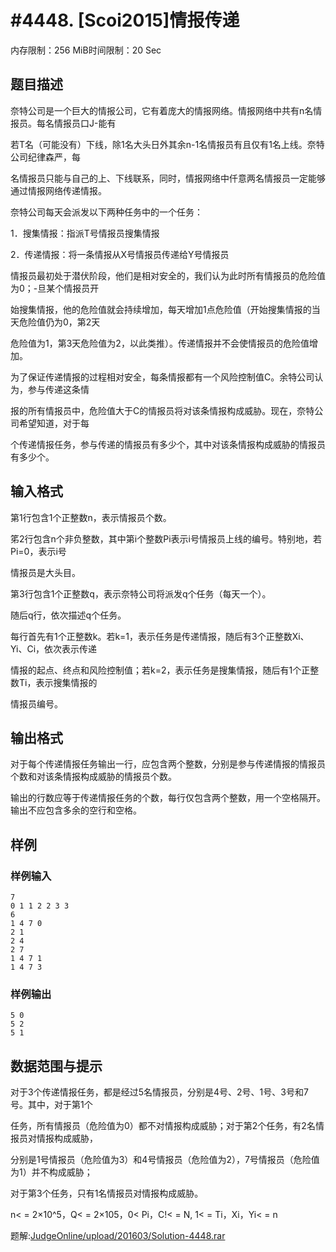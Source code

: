 # #4448. [Scoi2015]情报传递

内存限制：256 MiB时间限制：20 Sec

## 题目描述

奈特公司是一个巨大的情报公司，它有着庞大的情报网络。情报网络中共有n名情报员。每名情报员口J-能有

若T名（可能没有）下线，除1名大头日外其余n-1名情报员有且仅有1名上线。奈特公司纪律森严，每

名情报员只能与自己的上、下线联系，同时，情报网络中仟意两名情报员一定能够通过情报网络传递情报。

奈特公司每天会派发以下两种任务中的一个任务：

1．搜集情报：指派T号情报员搜集情报

2．传递情报：将一条情报从X号情报员传递给Y号情报员

情报员最初处于潜伏阶段，他们是相对安全的，我们认为此时所有情报员的危险值为0；-旦某个情报员开

始搜集情报，他的危险值就会持续增加，每天增加1点危险值（开始搜集情报的当天危险值仍为0，第2天

危险值为1，第3天危险值为2，以此类推）。传递情报并不会使情报员的危险值增加。

为了保证传递情报的过程相对安全，每条情报都有一个风险控制值C。余特公司认为，参与传递这条情

报的所有情报员中，危险值大于C的情报员将对该条情报构成威胁。现在，奈特公司希望知道，对于每

个传递情报任务，参与传递的情报员有多少个，其中对该条情报构成威胁的情报员有多少个。

## 输入格式

第1行包含1个正整数n，表示情报员个数。

笫2行包含n个非负整数，其中第i个整数Pi表示i号情报员上线的编号。特别地，若Pi=0，表示i号

情报员是大头目。

第3行包含1个正整数q，表示奈特公司将派发q个任务（每天一个）。

随后q行，依次描述q个任务。

每行首先有1个正整数k。若k=1，表示任务是传递情报，随后有3个正整数Xi、Yi、Ci，依次表示传递

情报的起点、终点和风险控制值；若k=2，表示任务是搜集情报，随后有1个正整数Ti，表示搜集情报的

情报员编号。

## 输出格式

对于每个传递情报任务输出一行，应包含两个整数，分别是参与传递情报的情报员个数和对该条情报构成威胁的情报员个数。

输出的行数应等于传递情报任务的个数，每行仅包含两个整数，用一个空格隔开。输出不应包含多余的空行和空格。

## 样例

### 样例输入

    
    7
    0 1 1 2 2 3 3 
    6
    1 4 7 0
    2 1
    2 4
    2 7
    1 4 7 1
    1 4 7 3
    
    
    
    

### 样例输出

    
    5 0
    5 2
    5 1
    

## 数据范围与提示

对于3个传递情报任务，都是经过5名情报员，分别是4号、2号、1号、3号和7号。其中，对于第1个

任务，所有情报员（危险值为0）都不对情报构成威胁；对于第2个任务，有2名情报员对情报构成威胁，

分别是1号情报员（危险值为3）和4号情报员（危险值为2），7号情报员（危险值为1）并不构成威胁；

对于第3个任务，只有1名情报员对情报构成威胁。

n< = 2&times;10^5，Q< = 2&times;105，0< Pi，C!< = N, 1< = Ti，Xi，Yi< = n

题解:[JudgeOnline/upload/201603/Solution-4448.rar](upload/201603/Solution-4448.rar)

